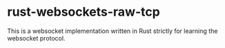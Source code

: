 # rust-websockets-raw-tcp

This is a websocket implementation written in Rust strictly for learning the websocket protocol.
